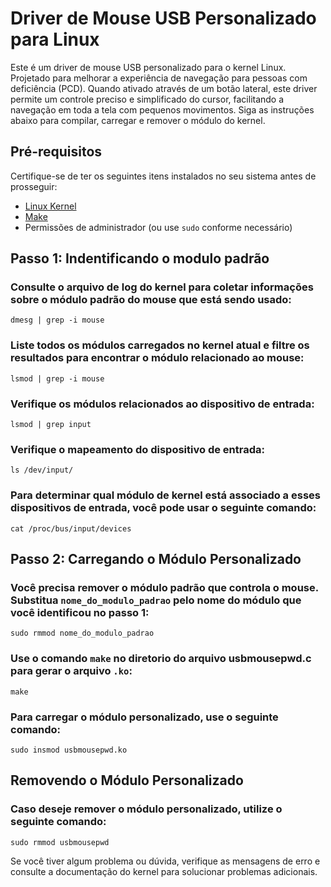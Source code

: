 # Driver de Mouse USB Personalizado para Linux
Este é um driver de mouse USB personalizado para o kernel Linux. Projetado para melhorar a experiência de navegação para pessoas com deficiência (PCD). Quando ativado através de um botão lateral, este driver permite um controle preciso e simplificado do cursor, facilitando a navegação em toda a tela com pequenos movimentos. Siga as instruções abaixo para compilar, carregar e remover o módulo do kernel.

## Pré-requisitos

Certifique-se de ter os seguintes itens instalados no seu sistema antes de prosseguir:

- [Linux Kernel](https://www.kernel.org/)
- [Make](https://www.gnu.org/software/make/)
- Permissões de administrador (ou use `sudo` conforme necessário)

## Passo 1: Indentificando o modulo padrão


### Consulte o arquivo de log do kernel para coletar informações sobre o módulo padrão do mouse que está sendo usado:
```
dmesg | grep -i mouse
```

### Liste todos os módulos carregados no kernel atual e filtre os resultados para encontrar o módulo relacionado ao mouse:
```
lsmod | grep -i mouse
```

### Verifique os módulos relacionados ao dispositivo de entrada:
```
lsmod | grep input
```

### Verifique o mapeamento do dispositivo de entrada:
```
ls /dev/input/
```

### Para determinar qual módulo de kernel está associado a esses dispositivos de entrada, você pode usar o seguinte comando:
```
cat /proc/bus/input/devices
```

## Passo 2: Carregando o Módulo Personalizado

### Você precisa remover o módulo padrão que controla o mouse. Substitua `nome_do_modulo_padrao` pelo nome do módulo que você identificou no passo 1:
```
sudo rmmod nome_do_modulo_padrao
```

### Use o comando `make` no diretorio do arquivo usbmousepwd.c para gerar o arquivo `.ko`:
```
make
```

### Para carregar o módulo personalizado, use o seguinte comando:
```
sudo insmod usbmousepwd.ko
```

## Removendo o Módulo Personalizado
### Caso deseje remover o módulo personalizado, utilize o seguinte comando:
```
sudo rmmod usbmousepwd
```




Se você tiver algum problema ou dúvida, verifique as mensagens de erro e consulte a documentação do kernel para solucionar problemas adicionais.
